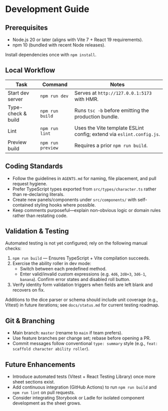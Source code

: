 # Development Guide

## Prerequisites

- Node.js 20 or later (aligns with Vite 7 + React 19 requirements).
- npm 10 (bundled with recent Node releases).

Install dependencies once with `npm install`.

## Local Workflow

| Task | Command | Notes |
| ---- | ------- | ----- |
| Start dev server | `npm run dev` | Serves at `http://127.0.0.1:5173` with HMR. |
| Type-check & build | `npm run build` | Runs `tsc -b` before emitting the production bundle. |
| Lint | `npm run lint` | Uses the Vite template ESLint config; extend via `eslint.config.js`. |
| Preview build | `npm run preview` | Requires a prior `npm run build`. |

## Coding Standards

- Follow the guidelines in `AGENTS.md` for naming, file placement, and pull request hygiene.
- Prefer TypeScript types exported from `src/types/character.ts` rather than re-declaring literals.
- Create new panels/components under `src/components/` with self-contained styling hooks where possible.
- Keep comments purposeful—explain non-obvious logic or domain rules rather than restating code.

## Validation & Testing

Automated testing is not yet configured; rely on the following manual checks:

1. `npm run build` — Ensures TypeScript + Vite compilation succeeds.
2. Exercise the ability roller in dev mode:
   - Switch between each predefined method.
   - Enter valid/invalid custom expressions (e.g. `4d6`, `2d8+3`, `3d6-1`, `banana`). Confirm error states and disabled roll button.
3. Verify identity form validation triggers when fields are left blank and recovers on fix.

Additions to the dice parser or schema should include unit coverage (e.g., Vitest) in future iterations; see `docs/status.md` for current testing roadmap.

## Git & Branching

- Main branch: `master` (rename to `main` if team prefers).
- Use feature branches per change set; rebase before opening a PR.
- Commit messages follow conventional `type: summary` style (e.g., `feat: scaffold character ability roller`).

## Future Enhancements

- Introduce automated tests (Vitest + React Testing Library) once more sheet sections exist.
- Add continuous integration (GitHub Actions) to run `npm run build` and `npm run lint` on pull requests.
- Consider integrating Storybook or Ladle for isolated component development as the sheet grows.
